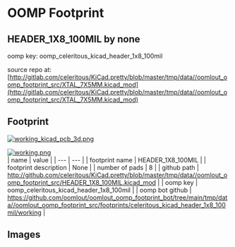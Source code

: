 # OOMP Footprint  
## HEADER_1X8_100MIL  by none  
  
oomp key: oomp_celeritous_kicad_header_1x8_100mil  
  
source repo at: [http://gitlab.com/celeritous/KiCad.pretty/blob/master/tmp/data//oomlout_oomp_footprint_src/XTAL_7X5MM.kicad_mod](http://gitlab.com/celeritous/KiCad.pretty/blob/master/tmp/data//oomlout_oomp_footprint_src/XTAL_7X5MM.kicad_mod)  
## Footprint  
  
[![working_kicad_pcb_3d.png](working_kicad_pcb_3d_600.png)](working_kicad_pcb_3d.png)  
  
[![working.png](working_600.png)](working.png)  
| name | value | 
| --- | --- | 
| footprint name | HEADER_1X8_100MIL | 
| footprint description | None | 
| number of pads | 8 | 
| github path | http://github.com/celeritous/KiCad.pretty/blob/master/tmp/data//oomlout_oomp_footprint_src/HEADER_1X8_100MIL.kicad_mod | 
| oomp key | oomp_celeritous_kicad_header_1x8_100mil | 
| oomp bot github | https://github.com/oomlout/oomlout_oomp_footprint_bot/tree/main/tmp/data//oomlout_oomp_footprint_src/footprints/celeritous_kicad_header_1x8_100mil/working | 
## Images  
